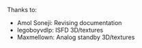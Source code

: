 Thanks to:
- Amol Soneji: Revising documentation
- legoboyvdlp: ISFD 3D/textures
- Maxmellown: Analog standby 3D/textures